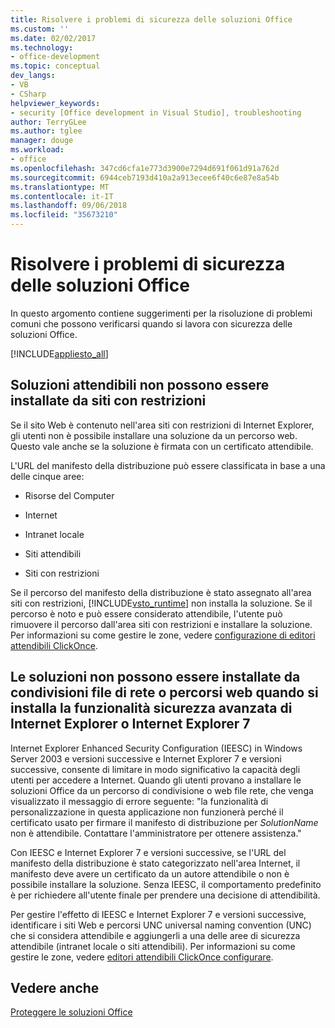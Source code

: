 ```yaml
---
title: Risolvere i problemi di sicurezza delle soluzioni Office
ms.custom: ''
ms.date: 02/02/2017
ms.technology:
- office-development
ms.topic: conceptual
dev_langs:
- VB
- CSharp
helpviewer_keywords:
- security [Office development in Visual Studio], troubleshooting
author: TerryGLee
ms.author: tglee
manager: douge
ms.workload:
- office
ms.openlocfilehash: 347cd6cfa1e773d3900e7294d691f061d91a762d
ms.sourcegitcommit: 6944ceb7193d410a2a913ecee6f40c6e87e8a54b
ms.translationtype: MT
ms.contentlocale: it-IT
ms.lasthandoff: 09/06/2018
ms.locfileid: "35673210"
---
```

# <a name="troubleshoot-office-solution-security"></a>Risolvere i problemi di sicurezza delle soluzioni Office
  In questo argomento contiene suggerimenti per la risoluzione di problemi comuni che possono verificarsi quando si lavora con sicurezza delle soluzioni Office.  
  
 [!INCLUDE[appliesto_all](../vsto/includes/appliesto-all-md.md)]  
  
## <a name="trusted-solutions-cannot-be-installed-from-restricted-sites"></a>Soluzioni attendibili non possono essere installate da siti con restrizioni  
 Se il sito Web è contenuto nell'area siti con restrizioni di Internet Explorer, gli utenti non è possibile installare una soluzione da un percorso web. Questo vale anche se la soluzione è firmata con un certificato attendibile.  
  
 L'URL del manifesto della distribuzione può essere classificata in base a una delle cinque aree:  
  
-   Risorse del Computer  
  
-   Internet  
  
-   Intranet locale  
  
-   Siti attendibili  
  
-   Siti con restrizioni  
  
 Se il percorso del manifesto della distribuzione è stato assegnato all'area siti con restrizioni, [!INCLUDE[vsto_runtime](../vsto/includes/vsto-runtime-md.md)] non installa la soluzione. Se il percorso è noto e può essere considerato attendibile, l'utente può rimuovere il percorso dall'area siti con restrizioni e installare la soluzione. Per informazioni su come gestire le zone, vedere [configurazione di editori attendibili ClickOnce](http://go.microsoft.com/fwlink/?LinkId=94774).  
  
## <a name="solutions-cannot-be-installed-from-network-file-shares-or-web-locations-when-internet-explorer-enhanced-security-configuration-or-internet-explorer-7-is-installed"></a>Le soluzioni non possono essere installate da condivisioni file di rete o percorsi web quando si installa la funzionalità sicurezza avanzata di Internet Explorer o Internet Explorer 7  
 Internet Explorer Enhanced Security Configuration (IEESC) in Windows Server 2003 e versioni successive e Internet Explorer 7 e versioni successive, consente di limitare in modo significativo la capacità degli utenti per accedere a Internet. Quando gli utenti provano a installare le soluzioni Office da un percorso di condivisione o web file rete, che venga visualizzato il messaggio di errore seguente: "la funzionalità di personalizzazione in questa applicazione non funzionerà perché il certificato usato per firmare il manifesto di distribuzione per *SolutionName* non è attendibile. Contattare l'amministratore per ottenere assistenza."  
  
 Con IEESC e Internet Explorer 7 e versioni successive, se l'URL del manifesto della distribuzione è stato categorizzato nell'area Internet, il manifesto deve avere un certificato da un autore attendibile o non è possibile installare la soluzione. Senza IEESC, il comportamento predefinito è per richiedere all'utente finale per prendere una decisione di attendibilità.  
  
 Per gestire l'effetto di IEESC e Internet Explorer 7 e versioni successive, identificare i siti Web e percorsi UNC universal naming convention (UNC) che si considera attendibile e aggiungerli a una delle aree di sicurezza attendibile (intranet locale o siti attendibili). Per informazioni su come gestire le zone, vedere [editori attendibili ClickOnce configurare](http://go.microsoft.com/fwlink/?LinkId=94774).  
  
## <a name="see-also"></a>Vedere anche  
 [Proteggere le soluzioni Office](../vsto/securing-office-solutions.md)  
  
  